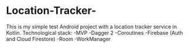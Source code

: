 # Location-Tracker-
This is my simple test Android project with a location tracker service in Kotlin.
Technological stack:
-MVP
-Dagger 2
-Coroutines
-Firebase (Auth and Cloud Firestore)
-Room
-WorkManager